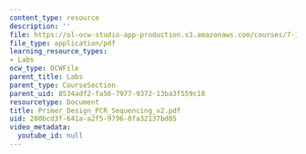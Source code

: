 ```yaml
---
content_type: resource
description: ''
file: https://ol-ocw-studio-app-production.s3.amazonaws.com/courses/7-13-experimental-microbial-genetics-fall-2003/280bcd3f641aa2f597968fa32137bd05_Primer_Design_PCR_Sequencing_v2.pdf
file_type: application/pdf
learning_resource_types:
- Labs
ocw_type: OCWFile
parent_title: Labs
parent_type: CourseSection
parent_uid: 8534adf2-fa56-7977-9372-13ba3f559c18
resourcetype: Document
title: Primer_Design_PCR_Sequencing_v2.pdf
uid: 280bcd3f-641a-a2f5-9796-8fa32137bd05
video_metadata:
  youtube_id: null
---
```


